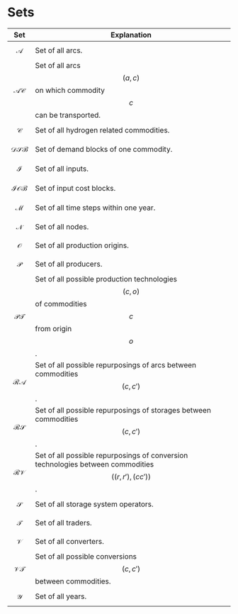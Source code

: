 # Sets

|Set | Explanation |
|---|---|
|$$\mathcal{A}$$ | Set of all arcs.|
|$$\mathcal{AC}$$ | Set of all arcs $$(a,c)$$ on which commodity $$c$$ can be transported. |
|$$\mathcal{C}$$ | Set of all hydrogen related commodities. |
|$$\mathcal{DSB}$$ | Set of demand blocks of one commodity. |
|$$\mathcal{I}$$ | Set of all inputs. |
|$$\mathcal{IOB}$$ | Set of input cost blocks. |
|$$\mathcal{M}$$ | Set of all time steps within one year. |
|$$\mathcal{N}$$ | Set of all nodes. |
|$$\mathcal{O}$$ | Set of all production origins. |
|$$\mathcal{P}$$ | Set of all producers. |
|$$\mathcal{PT}$$ | Set of all possible production technologies $$(c,o)$$ of commodities $$c$$ from origin $$o$$. |
|$$\mathcal{RA}$$ | Set of all possible repurposings of arcs between commodities $$(c,c')$$ . |
|$$\mathcal{RS}$$ | Set of all possible repurposings of storages between commodities $$(c,c')$$ . |
|$$\mathcal{RV}$$ | Set of all possible repurposings of conversion technologies between commodities $$((r,r'),(cc'))$$. |
|$$\mathcal{S}$$ | Set of all storage system operators. |
|$$\mathcal{T}$$ | Set of all traders. |
|$$\mathcal{V}$$ | Set of all converters. |
|$$\mathcal{VT}$$ | Set of all possible conversions $$(c,c')$$ between commodities. |
|$$\mathcal{Y}$$ | Set of all years. |